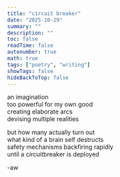 ```yaml
---
title: "circuit breaker"
date: "2025-10-29"
summary: ""
description: ""
toc: false
readTime: false
autonumber: true
math: true
tags: ["poetry", "writing"]
showTags: false
hideBackToTop: false
---
```


an imagination  
too powerful for my own good  
creating elaborate arcs  
devising multiple realities  
  
but how many actually turn out  
what kind of a brain self destructs  
safety mechanisms backfiring rapidly  
until a circuitbreaker is deployed   


-aw